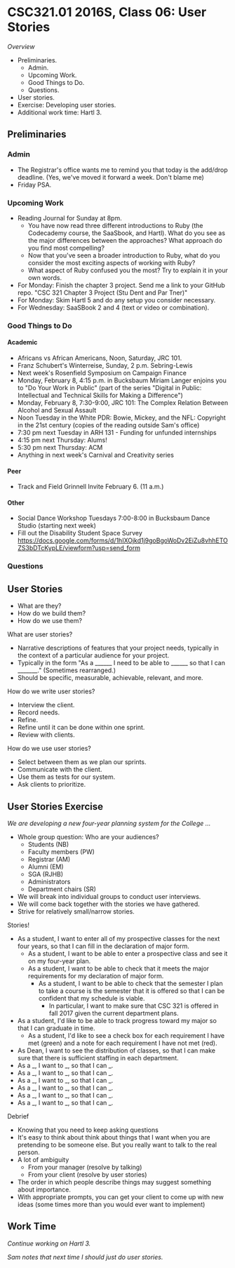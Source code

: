CSC321.01 2016S, Class 06: User Stories
=======================================

_Overview_

* Preliminaries.
    * Admin.
    * Upcoming Work.
    * Good Things to Do.
    * Questions.
* User stories.
* Exercise: Developing user stories.
* Additional work time: Hartl 3.

Preliminaries
-------------

### Admin

* The Registrar's office wants me to remind you that today is the
  add/drop deadline.  (Yes, we've moved it forward a week.  Don't
  blame me)
* Friday PSA.

### Upcoming Work

* Reading Journal for Sunday at 8pm.
    * You have now read three different introductions to Ruby (the Codecademy
      course, the SaaSbook, and Hartl).  What do you see as the major 
      differences between the approaches?  What approach do you find
      most compelling?
    * Now that you've seen a broader introduction to Ruby, what do you
      consider the most exciting aspects of working with Ruby?
    * What aspect of Ruby confused you the most? Try to explain it in 
      your own words.
* For Monday: Finish the chapter 3 project.  Send me a link to your GitHub
  repo.  "CSC 321 Chapter 3 Project (Stu Dent and Par  Tner)"
* For Monday: Skim Hartl 5 and do any setup you consider necessary.
* For Wednesday: SaaSBook 2 and 4 (text or video or combination).

### Good Things to Do

#### Academic

* Africans vs African Americans, Noon, Saturday, JRC 101.
* Franz Schubert's Winterreise, Sunday, 2 p.m. Sebring-Lewis
* Next week's Rosenfield Symposium on Campaign Finance 
* Monday, February 8, 4:15 p.m. in Bucksbaum Miriam Langer enjoins you to 
  "Do Your Work in Public" 
  (part of the series "Digital in Public: Intellectual and Technical Skills 
  for Making a Difference")
* Monday, February 8, 7:30-9:00, JRC 101: The Complex Relation Between 
  Alcohol and Sexual Assault
* Noon Tuesday in the White PDR: Bowie, Mickey, and the NFL: Copyright in
  the 21st century (copies of the reading outside Sam's office)
* 7:30 pm next Tuesday in ARH 131 - Funding for unfunded internships
* 4:15 pm next Thursday: Alums!
* 5:30 pm next Thursday: ACM
* Anything in next week's Carnival and Creativity series

#### Peer

* Track and Field Grinnell Invite February 6. (11 a.m.)

#### Other

* Social Dance Workshop Tuesdays 7:00-8:00 in Bucksbaum Dance Studio
  (starting next week)
* Fill out the Disability Student Space Survey
  <https://docs.google.com/forms/d/1hIXOjkd1j9goBgoWoDv2EiZu8vhhETOZS3bDTcKypLE/viewform?usp=send_form>

### Questions

User Stories
------------

* What are they?
* How do we build them?
* How do we use them?

What are user stories?

* Narrative descriptions of features that your project needs, typically
  in the context of a particular audience for your project.
* Typically in the form "As a ______ I need to be able to ______ so that
  I can _______."  (Sometimes rearranged.)
* Should be specific, measurable, achievable, relevant, and more.

How do we write user stories?

* Interview the client.
* Record needs.
* Refine.
* Refine until it can be done within one sprint.
* Review with clients.

How do we use user stories?

* Select between them as we plan our sprints.
* Communicate with the client.
* Use them as tests for our system.
* Ask clients to prioritize.

User Stories Exercise
---------------------

_We are developing a new four-year planning system for the College ..._

* Whole group question: Who are your audiences?
    * Students (NB)
    * Faculty members (PW)
    * Registrar (AM)
    * Alumni (EM)
    * SGA (RJHB)
    * Administrators
    * Department chairs (SR)
* We will break into individual groups to conduct user interviews.  
* We will come back together with the stories we have gathered.
* Strive for relatively small/narrow stories.  

Stories!

* As a student, I want to enter all of my prospective classes for the
  next four years, so that I can fill in the declaration of major
  form.
    * As a student, I want to be able to enter a prospective class and
      see it on my four-year plan.
    * As a student, I want to be able to check that it meets the
      major requirements for my declaration of major form.
         * As a student, I want to be able to check that the semester
           I plan to take a course is the semester that it is offered
           so that I can be confident that my schedule is viable.
             * In particular, I want to make sure that CSC 321 is offered
               in fall 2017 given the current department plans.
* As a student, I'd like to be able to track progress toward my major so
  that I can graduate in time.
     * As a student, I'd like to see a check box for each requirement
       I have met (green) and a note for each requirement I have not met
       (red).
* As Dean, I want to see the distribution of classes, so that I can 
  make sure that there is sufficient staffing in each department.
* As a _, I want to _, so that I can _.
* As a _, I want to _, so that I can _.
* As a _, I want to _, so that I can _.
* As a _, I want to _, so that I can _.
* As a _, I want to _, so that I can _.
* As a _, I want to _, so that I can _.

Debrief

* Knowing that you need to keep asking questions
* It's easy to think about think about things that I want when you
  are pretending to be someone else.  But you really want to talk
  to the real person.
* A lot of ambiguity 
    * From your manager (resolve by talking)
    * From your client (resolve by user stories)
* The order in which people describe things may suggest something about
  importance.
* With appropriate prompts, you can get your client to come up with new
  ideas (some times more than you would ever want to implement)

Work Time
---------

_Continue working on Hartl 3._

_Sam notes that next time I should just do user stories._
